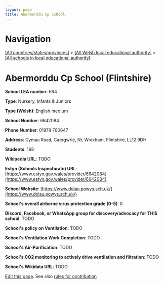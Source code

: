 ```yaml
---
layout: page
title: Abermorddu Cp School
---
```

# Navigation

[[All countries/states/provinces]](../../..) > [[All Welsh local educational authority]](../..) > [[All schools in local educational authority]](..)

# Abermorddu Cp School (Flintshire)

**School LEA number**: 664

**Type**: Nursery, Infants & Juniors

**Type (Welsh)**: English medium

**School Number**: 6642084

**Phone Number**: 01978 760647

**Address**: Cymau Road, Caergwrle, Nr. Wrexham, Flintshire, LL12 9DH

**Students**: 198

**Wikipedia URL**: TODO

**Estyn (Schools Inspectorate) URL**: [https://www.estyn.gov.wales/provider/6642084](https://www.estyn.gov.wales/provider/6642084)

**School Website**: [https://www.dolau.powys.sch.uk/](https://www.dolau.powys.sch.uk/)

**School's overall airborne virus protection grade (0-5)**: 0

**Discord, Facebook, or WhatsApp group for discovery/advocacy for THIS school**: TODO

**School's policy on Ventilation**: TODO

**School's Ventilation Work Completion**: TODO

**School's Air-Purification**: TODO

**School's CO2 monitoring to actively drive ventilation and filtration**: TODO

**School's Wikidata URL**: TODO




[Edit this page](https://github.com/VentilationProject/Wales/edit/prif/./Flintshire/Abermorddu_Cp_School.md). See also [rules for contribution](../../../contribution-rules/)